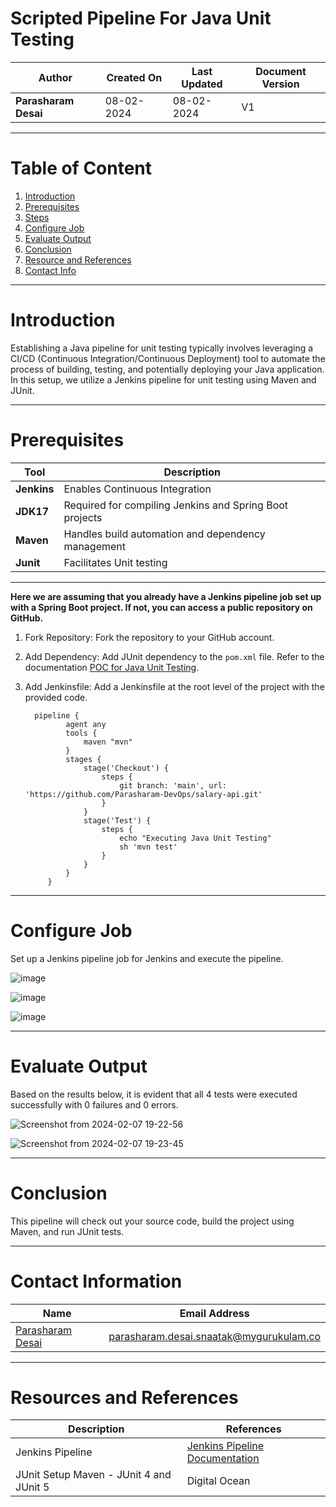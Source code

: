 # Scripted Pipeline For Java Unit Testing

| **Author** | **Created On** | **Last Updated** | **Document Version** |
| ---------- | -------------- | ---------------- | -------------------- |
| **Parasharam Desai** | 08-02-2024 | 08-02-2024 | V1 |

---

# Table of Content

1. [Introduction](#introduction)
2. [Prerequisites](#prerequisites)
3. [Steps](#steps)
4. [Configure Job](#configure-job)
5. [Evaluate Output](#evaluate-output)
6. [Conclusion](#conclusion)
7. [Resource and References](#resource-and-references)
8. [Contact Info](#contact-info)

---

# Introduction

Establishing a Java pipeline for unit testing typically involves leveraging a CI/CD (Continuous Integration/Continuous Deployment) tool to automate the process of building, testing, and potentially deploying your Java application. In this setup, we utilize a Jenkins pipeline for unit testing using Maven and JUnit.

---

# Prerequisites

| Tool | Description |
| ---- | ----------- |
| **Jenkins** | Enables Continuous Integration |
| **JDK17** | Required for compiling Jenkins and Spring Boot projects |
| **Maven** | Handles build automation and dependency management |
| **Junit** | Facilitates Unit testing |

---

**Here we are assuming that you already have a Jenkins pipeline job set up with a Spring Boot project. If not, you can access a public repository on GitHub.**

1. Fork Repository: Fork the repository to your GitHub account.
2. Add Dependency: Add JUnit dependency to the `pom.xml` file. Refer to the documentation [POC for Java Unit Testing](https://github.com/avengers-p7/Documentation/blob/main/Application_CI/Design/03-%20Java%20CI%20checks/Unit-Testing-Poc.md).
3. Add Jenkinsfile: Add a Jenkinsfile at the root level of the project with the provided code.

         pipeline {
                agent any
                tools {
                    maven "mvn"
                }
                stages {
                    stage('Checkout') {
                        steps {
                            git branch: 'main', url: 'https://github.com/Parasharam-DevOps/salary-api.git'
                        }
                    }
                    stage('Test') {
                        steps {
                            echo "Executing Java Unit Testing"
                            sh 'mvn test'
                        }
                    }
                }
            }

---

# Configure Job

Set up a Jenkins pipeline job for Jenkins and execute the pipeline.

![image](https://github.com/Parasharam-Desai/working-repo/assets/156056709/9cd5b7d6-96a8-44fd-a1ea-ae5a12a0a8d9)

![image](https://github.com/Parasharam-Desai/working-repo/assets/156056709/e6212ebd-8691-4d38-9d3d-9df065c6d19a)

![image](https://github.com/Parasharam-Desai/working-repo/assets/156056709/9716c6f6-04da-4de2-a5c0-1d4b1543dc6d)

---

# Evaluate Output

Based on the results below, it is evident that all 4 tests were executed successfully with 0 failures and 0 errors.

![Screenshot from 2024-02-07 19-22-56](https://github.com/Parasharam-Desai/working-repo/assets/156056709/92b745e2-26cf-4026-ac70-e6ddd53fc1ea)

![Screenshot from 2024-02-07 19-23-45](https://github.com/Parasharam-Desai/working-repo/assets/156056709/72c47e89-bcb7-46c2-97ad-27e573d59885)

---

# Conclusion

This pipeline will check out your source code, build the project using Maven, and run JUnit tests.

---

# Contact Information

| Name | Email Address |
| ---- | ------------- |
| [Parasharam Desai](https://github.com/Parasharam-Desai) | parasharam.desai.snaatak@mygurukulam.co |

---

# Resources and References

| Description | References |
| ----------- | ---------- |
| Jenkins Pipeline | [Jenkins Pipeline Documentation](https://www.jenkins.io/doc/book/pipeline/) |
| JUnit Setup Maven - JUnit 4 and JUnit 5 | Digital Ocean | [Junit Setup Maven](https://www.digitalocean.com/community/tutorials/junit-setup-maven) |
